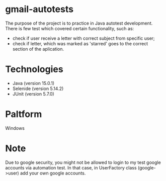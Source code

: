 # gmail-autotests
The purpose of the project is to practice in Java autotest development.
There is few test which covered certain functionality, such as:
- check if user receive a letter with correct subject from specific user;
- check if letter, which was marked as 'starred' goes to the correct section of the aplication.

# Technologies
- Java (version 15.0.1)
- Selenide (version 5.14.2)
- JUnit (version 5.7.0)

# Paltform
Windows

# Note
Due to google security, you might not be allowed to login to my test google accounts via automation test.
In that case, in UserFactory class (google->user) add your own google accounts.
